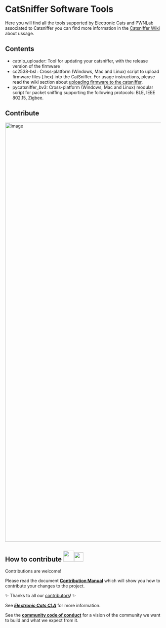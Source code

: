 # CatSniffer Software Tools

Here you will find all the tools supported by Electronic Cats and PWNLab associated to Catsniffer you can find more information in the [Catsniffer Wiki](https://github.com/ElectronicCats/CatSniffer/wiki) about ussage.

## Contents
* catnip_uploader: Tool for updating your catsniffer, with the release version of the firmware
* cc2538-bsl : Cross-platform (Windows, Mac and Linux) script to upload firmware files (.hex) into the CatSniffer. For usage instructions, please read the wiki section about [uploading firmware to the catsniffer](https://github.com/ElectronicCats/CatSniffer/wiki/05.-Upload-Firmware#python-tool-cc2538-bslpy).
* pycatsniffer_bv3: Cross-platform (Windows, Mac and Linux) modular script for packet sniffing supporting the following protocols: BLE, IEEE 802.15, Zigbee.

## Contribute 
<img width="1354" alt="image" src="https://github.com/ElectronicCats/CatSniffer-Tools/assets/15166625/f3d1a1a2-caf5-496f-bc4d-8c7614c8af62">

## How to contribute <img src="https://electroniccats.com/wp-content/uploads/2018/01/fav.png" height="35"><img src="https://raw.githubusercontent.com/gist/ManulMax/2d20af60d709805c55fd784ca7cba4b9/raw/bcfeac7604f674ace63623106eb8bb8471d844a6/github.gif" height="30">
 Contributions are welcome! 

Please read the document  [**Contribution Manual**](https://github.com/ElectronicCats/electroniccats-cla/blob/main/electroniccats-contribution-manual.md)  which will show you how to contribute your changes to the project.

✨ Thanks to all our [contributors](https://github.com/ElectronicCats/CatSniffer-Tools/graphs/contributors)! ✨

See [**_Electronic Cats CLA_**](https://github.com/ElectronicCats/electroniccats-cla/blob/main/electroniccats-cla.md) for more information.

See the  [**community code of conduct**](https://github.com/ElectronicCats/electroniccats-cla/blob/main/electroniccats-community-code-of-conduct.md) for a vision of the community we want to build and what we expect from it.
